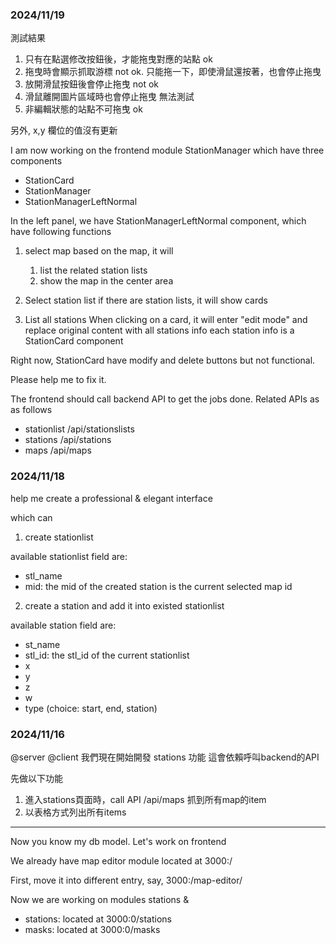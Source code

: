 ### 2024/11/19

測試結果

1. 只有在點選修改按鈕後，才能拖曳對應的站點
   ok
2. 拖曳時會顯示抓取游標
   not ok.
   只能拖一下，即使滑鼠還按著，也會停止拖曳
3. 放開滑鼠按鈕後會停止拖曳
   not ok
4. 滑鼠離開圖片區域時也會停止拖曳
   無法測試
5. 非編輯狀態的站點不可拖曳
   ok

另外, x,y 欄位的值沒有更新

I am now working on the frontend module StationManager
which have three components

- StationCard
- StationManager
- StationManagerLeftNormal

In the left panel, we have StationManagerLeftNormal component, which have following functions

1. select map
   based on the map, it will

   1. list the related station lists
   2. show the map in the center area

2. Select station list
   if there are station lists, it will show cards

3. List all stations
   When clicking on a card, it will enter "edit mode" and replace original content with all stations info
   each station info is a StationCard component

Right now, StationCard have modify and delete buttons but not functional.

Please help me to fix it.

The frontend should call backend API to get the jobs done. Related APIs as as follows

- stationlist
  /api/stationslists
- stations
  /api/stations
- maps
  /api/maps

### 2024/11/18

help me create a professional & elegant interface

which can

1. create stationlist

available stationlist field are:

- stl_name
- mid: the mid of the created station is the current selected map id

2. create a station and add it into existed stationlist

available station field are:

- st_name
- stl_id: the stl_id of the current stationlist
- x
- y
- z
- w
- type (choice: start, end, station)

### 2024/11/16

@server @client
我們現在開始開發 stations 功能
這會依賴呼叫backend的API

先做以下功能

1. 進入stations頁面時，call API /api/maps
   抓到所有map的item
2. 以表格方式列出所有items

---

Now you know my db model.
Let's work on frontend

We already have map editor module located at 3000:/

First, move it into different entry, say, 3000:/map-editor/

Now we are working on modules stations &

- stations: located at 3000:0/stations
- masks: located at 3000:0/masks
